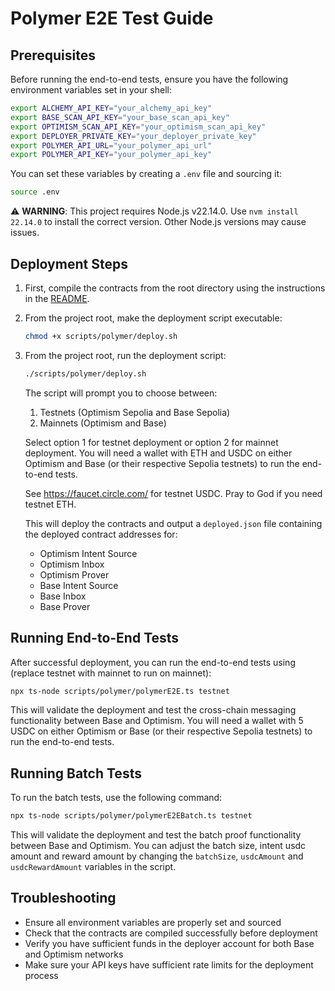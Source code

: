 # Polymer E2E Test Guide

## Prerequisites

Before running the end-to-end tests, ensure you have the following environment variables set in your shell:

```bash
export ALCHEMY_API_KEY="your_alchemy_api_key"
export BASE_SCAN_API_KEY="your_base_scan_api_key"
export OPTIMISM_SCAN_API_KEY="your_optimism_scan_api_key"
export DEPLOYER_PRIVATE_KEY="your_deployer_private_key"
export POLYMER_API_URL="your_polymer_api_url"
export POLYMER_API_KEY="your_polymer_api_key"
```

You can set these variables by creating a `.env` file and sourcing it:

```bash
source .env
```

⚠️ **WARNING**: This project requires Node.js v22.14.0. Use `nvm install 22.14.0` to install the correct version. Other Node.js versions may cause issues.

## Deployment Steps

1. First, compile the contracts from the root directory using the instructions in the [README](../README.md).

2. From the project root, make the deployment script executable:
   ```bash
   chmod +x scripts/polymer/deploy.sh
   ```

3. From the project root, run the deployment script:
   ```bash
   ./scripts/polymer/deploy.sh
   ```
   The script will prompt you to choose between:
   1) Testnets (Optimism Sepolia and Base Sepolia)
   2) Mainnets (Optimism and Base)

   Select option 1 for testnet deployment or option 2 for mainnet deployment. You will need a wallet with ETH and USDC on either Optimism and Base (or their respective Sepolia testnets) to run the end-to-end tests.

   See https://faucet.circle.com/ for testnet USDC. Pray to God if you need testnet ETH.

   This will deploy the contracts and output a `deployed.json` file containing the deployed contract addresses for:
   - Optimism Intent Source
   - Optimism Inbox
   - Optimism Prover
   - Base Intent Source
   - Base Inbox
   - Base Prover

## Running End-to-End Tests

After successful deployment, you can run the end-to-end tests using (replace testnet with mainnet to run on mainnet):

```bash
npx ts-node scripts/polymer/polymerE2E.ts testnet 
```

This will validate the deployment and test the cross-chain messaging functionality between Base and Optimism. You will need a wallet with 5 USDC on either Optimism or Base (or their respective Sepolia testnets) to run the end-to-end tests.

## Running Batch Tests

To run the batch tests, use the following command:

```bash
npx ts-node scripts/polymer/polymerE2EBatch.ts testnet
```

This will validate the deployment and test the batch proof functionality between Base and Optimism. You can adjust the batch size, intent usdc amount and reward amount by changing the `batchSize`, `usdcAmount` and `usdcRewardAmount` variables in the script.

## Troubleshooting

- Ensure all environment variables are properly set and sourced
- Check that the contracts are compiled successfully before deployment
- Verify you have sufficient funds in the deployer account for both Base and Optimism networks
- Make sure your API keys have sufficient rate limits for the deployment process